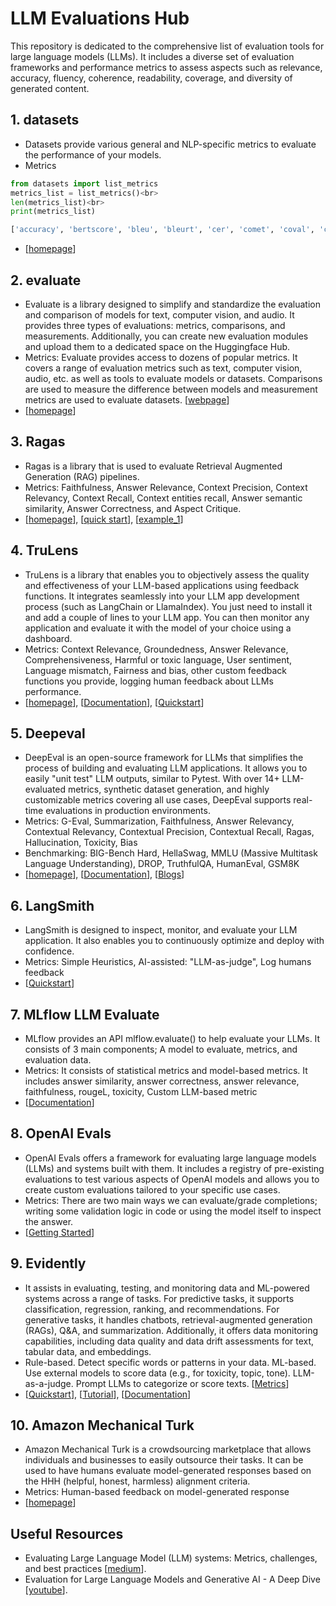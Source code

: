 # LLM Evaluations Hub

This repository is dedicated to the comprehensive list of evaluation tools for large language models (LLMs). It includes a diverse set of evaluation frameworks and performance metrics to assess aspects such as relevance, accuracy, fluency, coherence, readability, coverage, and diversity of generated content.

## 1. datasets
- Datasets provide various general and NLP-specific metrics to evaluate the performance of your models.
- Metrics
```python
from datasets import list_metrics
metrics_list = list_metrics()<br>
len(metrics_list)<br>
print(metrics_list)
```
```python
['accuracy', 'bertscore', 'bleu', 'bleurt', 'cer', 'comet', 'coval', 'cuad', 'f1', 'gleu', 'glue', 'indic_glue', 'matthews_correlation', 'meteor', 'pearsonr', 'precision', 'recall', 'rouge', 'sacrebleu', 'sari', 'seqeval', 'spearmanr', 'squad', 'squad_v2', 'super_glue', 'wer', 'wiki_split', 'xnli']
```
- [[homepage](https://huggingface.co/docs/datasets/metrics)]

## 2. evaluate
- Evaluate is a library designed to simplify and standardize the evaluation and comparison of models for text, computer vision, and audio. It provides three types of evaluations: metrics, comparisons, and measurements. Additionally, you can create new evaluation modules and upload them to a dedicated space on the Huggingface Hub.
- Metrics: Evaluate provides access to dozens of popular metrics. It covers a range of evaluation metrics such as text, computer vision, audio, etc. as well as tools to evaluate models or datasets. Comparisons are used to measure the difference between models and measurement metrics are used to evaluate datasets. [[webpage](https://huggingface.co/evaluate-metric)]
- [[homepage](https://huggingface.co/docs/evaluate/index)]

## 3. Ragas
- Ragas is a library that is used to evaluate Retrieval Augmented Generation (RAG) pipelines.
- Metrics: Faithfulness, Answer Relevance, Context Precision, Context Relevancy, Context Recall, Context entities recall, Answer semantic similarity, Answer Correctness, and Aspect Critique.
- [[homepage](https://docs.ragas.io/en/stable/index.html)], [[quick start](https://github.com/rajshah4/LLM-Evaluation/blob/main/ragas_quickstart.ipynb)], [[example_1](https://colab.research.google.com/drive/1vWeJBXdFEObuihO7Z8ui2CAYkdHQORqo?usp=sharing#scrollTo=Q3fIJM8ebasA)]

## 4. TruLens
- TruLens is a library that enables you to objectively assess the quality and effectiveness of your LLM-based applications using feedback functions. It integrates seamlessly into your LLM app development process (such as LangChain or LlamaIndex). You just need to install it and add a couple of lines to your LLM app. You can then monitor any application and evaluate it with the model of your choice using a dashboard. 
- Metrics: Context Relevance, Groundedness, Answer Relevance, Comprehensiveness, Harmful or toxic language, User sentiment, Language mismatch, Fairness and bias, other custom feedback functions you provide, logging human feedback about LLMs performance.
- [[homepage](https://www.trulens.org/)], [[Documentation](https://www.trulens.org/trulens_eval/getting_started/)], [[Quickstart](https://www.trulens.org/trulens_eval/getting_started/quickstarts/quickstart/)]

## 5. Deepeval
- DeepEval is an open-source framework for LLMs that simplifies the process of building and evaluating LLM applications. It allows you to easily "unit test" LLM outputs, similar to Pytest. With over 14+ LLM-evaluated metrics, synthetic dataset generation, and highly customizable metrics covering all use cases, DeepEval supports real-time evaluations in production environments.
- Metrics: G-Eval, Summarization, Faithfulness, Answer Relevancy, Contextual Relevancy, Contextual Precision, Contextual Recall, Ragas, Hallucination, Toxicity, Bias
- Benchmarking:     BIG-Bench Hard, HellaSwag, MMLU (Massive Multitask Language Understanding), DROP, TruthfulQA, HumanEval, GSM8K
- [[homepage](https://github.com/confident-ai/deepeval?tab=readme-ov-file)], [[Documentation](https://docs.confident-ai.com/docs/getting-started)], [[Blogs](https://www.confident-ai.com/blog)]

## 6. LangSmith
- LangSmith is designed to inspect, monitor, and evaluate your LLM application. It also enables you to continuously optimize and deploy with confidence.
- Metrics: Simple Heuristics, AI-assisted: "LLM-as-judge", Log humans feedback
- [[Quickstart](https://docs.smith.langchain.com/)]

## 7. MLflow LLM Evaluate
- MLflow provides an API mlflow.evaluate() to help evaluate your LLMs. It consists of 3 main components; A model to evaluate, metrics, and evaluation data.
- Metrics: It consists of statistical metrics and model-based metrics. It includes answer similarity, answer correctness, answer relevance, faithfulness, rougeL, toxicity, Custom LLM-based metric
- [[Documentation](https://mlflow.org/docs/latest/llms/llm-evaluate/index.html#)]

## 8. OpenAI Evals
- OpenAI Evals offers a framework for evaluating large language models (LLMs) and systems built with them. It includes a registry of pre-existing evaluations to test various aspects of OpenAI models and allows you to create custom evaluations tailored to your specific use cases.
- Metrics: There are two main ways we can evaluate/grade completions; writing some validation logic in code or using the model itself to inspect the answer.
- [[Getting Started](https://cookbook.openai.com/examples/evaluation/getting_started_with_openai_evals)]

## 9. Evidently
- It assists in evaluating, testing, and monitoring data and ML-powered systems across a range of tasks. For predictive tasks, it supports classification, regression, ranking, and recommendations. For generative tasks, it handles chatbots, retrieval-augmented generation (RAGs), Q&A, and summarization. Additionally, it offers data monitoring capabilities, including data quality and data drift assessments for text, tabular data, and embeddings.
- Rule-based. Detect specific words or patterns in your data. ML-based. Use external models to score data (e.g., for toxicity, topic, tone). LLM-as-a-judge. Prompt LLMs to categorize or score texts. [[Metrics](https://docs.evidentlyai.com/get-started/tutorial-llm#id-6.-customize-evaluations)]
- [[Quickstart](https://docs.evidentlyai.com/get-started/quickstart-llm)], [[Tutorial](https://docs.evidentlyai.com/get-started/tutorial-llm)], [[Documentation](https://docs.evidentlyai.com/)]

## 10. Amazon Mechanical Turk
- Amazon Mechanical Turk is a crowdsourcing marketplace that allows individuals and businesses to easily outsource their tasks. It can be used to have humans evaluate model-generated responses based on the HHH (helpful, honest, harmless) alignment criteria.
- Metrics: Human-based feedback on model-generated response 
- [[homepage](https://www.mturk.com/)]

## Useful Resources
- Evaluating Large Language Model (LLM) systems: Metrics, challenges, and best practices [[medium](https://medium.com/data-science-at-microsoft/evaluating-llm-systems-metrics-challenges-and-best-practices-664ac25be7e5)].
- Evaluation for Large Language Models and Generative AI - A Deep Dive [[youtube](https://youtu.be/iQl03pQlYWY?si=JB47_iUMTBbOTCHh)].
        
<!--
<h2 class="section-title">Overview</h2>
<ul>
<li><a href="#metric">Evaluation Metrics</a></li>
<li><a href="#framework">Frameworks</a></li>
<li><a href="#human">Human based Evaluations</a></li>
<li><a href="#application">Applications</a></li>  
<li><a href="#resource">Useful Resources</a></li>
</ul> 
        
<div id="metric" class="section">
<h2 class="section-title">Evaluation Metrics</h2>
<h3>ROUGE</h3>
<ul>
<li>Rouge library, used for evaluating summarization and machine translation in natural language processing.  [<a href="https://github.com/pltrdy/rouge/tree/master">github</a>]</li>
</ul>
        
</div> -->

